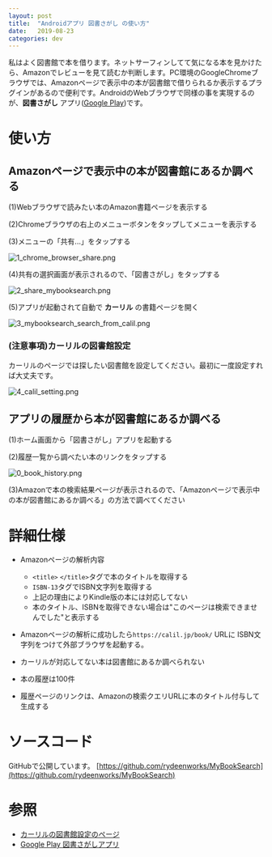 ```yaml
---
layout: post
title:  "Androidアプリ 図書さがし の使い方"
date:   2019-08-23
categories: dev
---
```

私はよく図書館で本を借ります。ネットサーフィンしてて気になる本を見かけたら、Amazonでレビューを見て読むか判断します。PC環境のGoogleChromeブラウザでは、Amazonページで表示中の本が図書館で借りられるか表示するプラグインがあるので便利です。AndroidのWebブラウザで同様の事を実現するのが、**図書さがし** アプリ([Google Play](https://play.google.com/store/apps/details?id=com.rydeenworks.mybooksearch))です。



# 使い方

## Amazonページで表示中の本が図書館にあるか調べる

(1)Webブラウザで読みたい本のAmazon書籍ページを表示する

(2)Chromeブラウザの右上のメニューボタンをタップしてメニューを表示する

(3)メニューの「共有...」をタップする

![1_chrome_browser_share.png]({{site.baseurl}}/assets/mybooksearch/1_chrome_browser_share.png)

(4)共有の選択画面が表示されるので、「図書さがし」をタップする

![2_share_mybooksearch.png]({{site.baseurl}}/assets/mybooksearch/2_share_mybooksearch.png)

(5)アプリが起動されて自動で **カーリル** の書籍ページを開く

![3_mybooksearch_search_from_calil.png]({{site.baseurl}}/assets/mybooksearch/3_mybooksearch_search_from_calil.png)

### (注意事項)カーリルの図書館設定

カーリルのページでは探したい図書館を設定してください。最初に一度設定すれば大丈夫です。

![4_calil_setting.png]({{site.baseurl}}/assets/mybooksearch/4_calil_setting.png)



## アプリの履歴から本が図書館にあるか調べる

(1)ホーム画面から「図書さがし」アプリを起動する

(2)履歴一覧から調べたい本のリンクをタップする

![0_book_history.png]({{site.baseurl}}/assets/mybooksearch/0_book_history.png)

(3)Amazonで本の検索結果ページが表示されるので、「Amazonページで表示中の本が図書館にあるか調べる」の方法で調べてください

# 詳細仕様
- Amazonページの解析内容
  - `<title>` `</title>`タグで本のタイトルを取得する
  - `ISBN-13`タグでISBN文字列を取得する
  - 上記の理由によりKindle版の本には対応してない
  - 本のタイトル、ISBNを取得できない場合は"このページは検索できませんでした"と表示する

- Amazonページの解析に成功したら`https://calil.jp/book/` URLに ISBN文字列をつけて外部ブラウザを起動する。
- カーリルが対応してない本は図書館にあるか調べられない
- 本の履歴は100件
- 履歴ページのリンクは、Amazonの検索クエリURLに本のタイトル付与して生成する

# ソースコード
GitHubで公開しています。
[https://github.com/rydeenworks/MyBookSearch](https://github.com/rydeenworks/MyBookSearch)

# 参照
- [カーリルの図書館設定のページ](https://calil.jp/settings)
- [Google Play 図書さがしアプリ](https://play.google.com/store/apps/details?id=com.rydeenworks.mybooksearch)